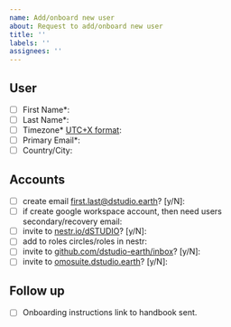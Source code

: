 ```yaml
---
name: Add/onboard new user
about: Request to add/onboard new user
title: ''
labels: ''
assignees: ''
---
```

<!--
README:

- [ ] First Name*:
fill text
star means it's required

- [ ] create email first.last@dstudio.earth? [y/N]:
fill Y if require, if not keep empty, defaut is N
-->

## User

- [ ] First Name*:
- [ ] Last Name*:
- [ ] Timezone* [UTC+X format](https://en.wikipedia.org/wiki/Time_zone):
- [ ] Primary Email*:
- [ ] Country/City:

## Accounts

- [ ] create email first.last@dstudio.earth? [y/N]:
 - [ ] if create google workspace account, then need users secondary/recovery email:
- [ ] invite to [nestr.io/dSTUDIO](https://new.nestr.io/n/iB6X7DXNpixrSj8LR)? [y/N]:
- [ ] add to roles circles/roles in nestr:
- [ ] invite to [github.com/dstudio-earth/inbox](github.com/dstudio-earth/inbox)? [y/N]:
- [ ] invite to [omosuite.dstudio.earth](https://omosuite.dstudio.earth)? [y/N]:

## Follow up

- [ ] Onboarding instructions link to handbook sent.